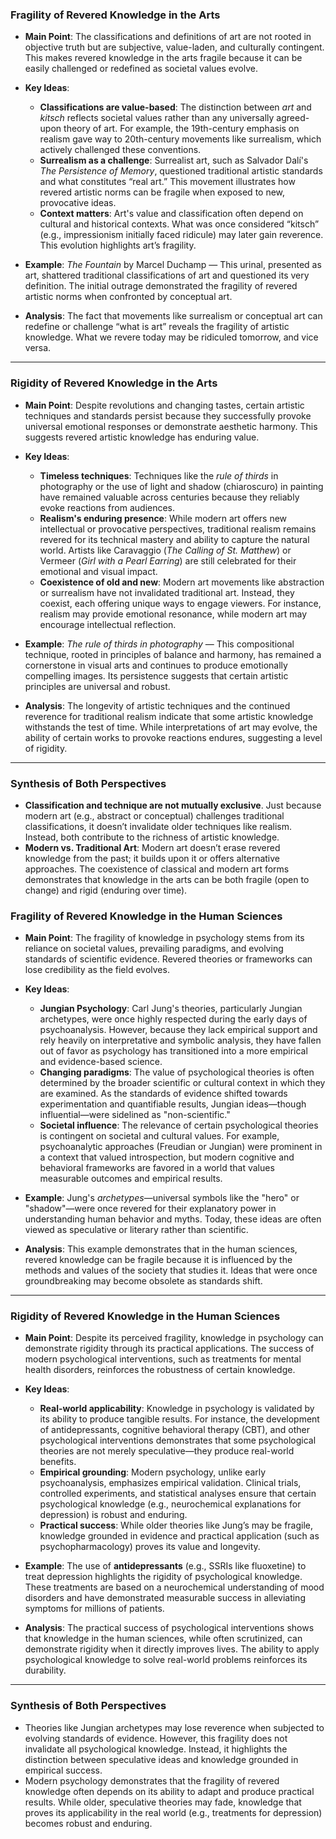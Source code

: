 ### **Fragility of Revered Knowledge in the Arts**

- **Main Point**: The classifications and definitions of art are not rooted in objective truth but are subjective, value-laden, and culturally contingent. This makes revered knowledge in the arts fragile because it can be easily challenged or redefined as societal values evolve.
    
- **Key Ideas**:
    - **Classifications are value-based**: The distinction between _art_ and _kitsch_ reflects societal values rather than any universally agreed-upon theory of art. For example, the 19th-century emphasis on realism gave way to 20th-century movements like surrealism, which actively challenged these conventions.
    - **Surrealism as a challenge**: Surrealist art, such as Salvador Dalí's _The Persistence of Memory_, questioned traditional artistic standards and what constitutes “real art.” This movement illustrates how revered artistic norms can be fragile when exposed to new, provocative ideas.
    - **Context matters**: Art's value and classification often depend on cultural and historical contexts. What was once considered “kitsch” (e.g., impressionism initially faced ridicule) may later gain reverence. This evolution highlights art’s fragility.
- **Example**: _The Fountain_ by Marcel Duchamp — This urinal, presented as art, shattered traditional classifications of art and questioned its very definition. The initial outrage demonstrated the fragility of revered artistic norms when confronted by conceptual art.
    
- **Analysis**: The fact that movements like surrealism or conceptual art can redefine or challenge “what is art” reveals the fragility of artistic knowledge. What we revere today may be ridiculed tomorrow, and vice versa.
---
### **Rigidity of Revered Knowledge in the Arts**

- **Main Point**: Despite revolutions and changing tastes, certain artistic techniques and standards persist because they successfully provoke universal emotional responses or demonstrate aesthetic harmony. This suggests revered artistic knowledge has enduring value.
    
- **Key Ideas**:
    - **Timeless techniques**: Techniques like the _rule of thirds_ in photography or the use of light and shadow (chiaroscuro) in painting have remained valuable across centuries because they reliably evoke reactions from audiences.
    - **Realism's enduring presence**: While modern art offers new intellectual or provocative perspectives, traditional realism remains revered for its technical mastery and ability to capture the natural world. Artists like Caravaggio (_The Calling of St. Matthew_) or Vermeer (_Girl with a Pearl Earring_) are still celebrated for their emotional and visual impact.
    - **Coexistence of old and new**: Modern art movements like abstraction or surrealism have not invalidated traditional art. Instead, they coexist, each offering unique ways to engage viewers. For instance, realism may provide emotional resonance, while modern art may encourage intellectual reflection.
- **Example**: _The rule of thirds in photography_ — This compositional technique, rooted in principles of balance and harmony, has remained a cornerstone in visual arts and continues to produce emotionally compelling images. Its persistence suggests that certain artistic principles are universal and robust.
    
- **Analysis**: The longevity of artistic techniques and the continued reverence for traditional realism indicate that some artistic knowledge withstands the test of time. While interpretations of art may evolve, the ability of certain works to provoke reactions endures, suggesting a level of rigidity.
    

---

### **Synthesis of Both Perspectives**
- **Classification and technique are not mutually exclusive**. Just because modern art (e.g., abstract or conceptual) challenges traditional classifications, it doesn’t invalidate older techniques like realism. Instead, both contribute to the richness of artistic knowledge.
- **Modern vs. Traditional Art**: Modern art doesn’t erase revered knowledge from the past; it builds upon it or offers alternative approaches. The coexistence of classical and modern art forms demonstrates that knowledge in the arts can be both fragile (open to change) and rigid (enduring over time).

### **Fragility of Revered Knowledge in the Human Sciences**

- **Main Point**: The fragility of knowledge in psychology stems from its reliance on societal values, prevailing paradigms, and evolving standards of scientific evidence. Revered theories or frameworks can lose credibility as the field evolves.
    
- **Key Ideas**:
    - **Jungian Psychology**: Carl Jung's theories, particularly Jungian archetypes, were once highly respected during the early days of psychoanalysis. However, because they lack empirical support and rely heavily on interpretative and symbolic analysis, they have fallen out of favor as psychology has transitioned into a more empirical and evidence-based science.
    - **Changing paradigms**: The value of psychological theories is often determined by the broader scientific or cultural context in which they are examined. As the standards of evidence shifted towards experimentation and quantifiable results, Jungian ideas—though influential—were sidelined as "non-scientific."
    - **Societal influence**: The relevance of certain psychological theories is contingent on societal and cultural values. For example, psychoanalytic approaches (Freudian or Jungian) were prominent in a context that valued introspection, but modern cognitive and behavioral frameworks are favored in a world that values measurable outcomes and empirical results.
- **Example**: Jung's _archetypes_—universal symbols like the "hero" or "shadow"—were once revered for their explanatory power in understanding human behavior and myths. Today, these ideas are often viewed as speculative or literary rather than scientific.
    
- **Analysis**: This example demonstrates that in the human sciences, revered knowledge can be fragile because it is influenced by the methods and values of the society that studies it. Ideas that were once groundbreaking may become obsolete as standards shift.
    

---

### **Rigidity of Revered Knowledge in the Human Sciences**

- **Main Point**: Despite its perceived fragility, knowledge in psychology can demonstrate rigidity through its practical applications. The success of modern psychological interventions, such as treatments for mental health disorders, reinforces the robustness of certain knowledge.

- **Key Ideas**:
    - **Real-world applicability**: Knowledge in psychology is validated by its ability to produce tangible results. For instance, the development of antidepressants, cognitive behavioral therapy (CBT), and other psychological interventions demonstrates that some psychological theories are not merely speculative—they produce real-world benefits.
    - **Empirical grounding**: Modern psychology, unlike early psychoanalysis, emphasizes empirical validation. Clinical trials, controlled experiments, and statistical analyses ensure that certain psychological knowledge (e.g., neurochemical explanations for depression) is robust and enduring.
    - **Practical success**: While older theories like Jung’s may be fragile, knowledge grounded in evidence and practical application (such as psychopharmacology) proves its value and longevity.
- **Example**: The use of **antidepressants** (e.g., SSRIs like fluoxetine) to treat depression highlights the rigidity of psychological knowledge. These treatments are based on a neurochemical understanding of mood disorders and have demonstrated measurable success in alleviating symptoms for millions of patients.
    
- **Analysis**: The practical success of psychological interventions shows that knowledge in the human sciences, while often scrutinized, can demonstrate rigidity when it directly improves lives. The ability to apply psychological knowledge to solve real-world problems reinforces its durability.
    

---

### **Synthesis of Both Perspectives**
- Theories like Jungian archetypes may lose reverence when subjected to evolving standards of evidence. However, this fragility does not invalidate all psychological knowledge. Instead, it highlights the distinction between speculative ideas and knowledge grounded in empirical success.
- Modern psychology demonstrates that the fragility of revered knowledge often depends on its ability to adapt and produce practical results. While older, speculative theories may fade, knowledge that proves its applicability in the real world (e.g., treatments for depression) becomes robust and enduring.